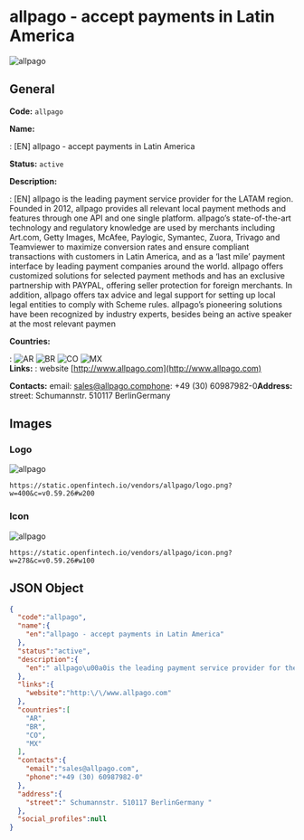 
# allpago - accept payments in Latin America 
![allpago](https://static.openfintech.io/vendors/allpago/logo.png?w=400&c=v0.59.26#w200)  

## General 
 
**Code:** `allpago` 
 
**Name:** 
 
:	[EN] allpago - accept payments in Latin America 
 
**Status:** `active` 
 
**Description:** 
 
: [EN]  allpago is the leading payment service provider for the LATAM region. Founded in 2012, allpago provides all relevant local payment methods and features through one API and one single platform. allpago’s state-of-the-art technology and regulatory knowledge are used by merchants including Art.com, Getty Images, McAfee, Paylogic, Symantec, Zuora, Trivago and Teamviewer to maximize conversion rates and ensure compliant transactions with customers in Latin America, and as a ‘last mile’ payment interface by leading payment companies around the world. allpago offers customized solutions for selected payment methods and has an exclusive partnership with PAYPAL, offering seller protection for foreign merchants. In addition, allpago offers tax advice and legal support for setting up local legal entities to comply with Scheme rules. allpago’s pioneering solutions have been recognized by industry experts, besides being an active speaker at the most relevant paymen  
 
 
**Countries:** 
 
:	![AR](https://cdnjs.cloudflare.com/ajax/libs/flag-icon-css/3.3.0/flags/4x3/ar.svg#w24) 	![BR](https://cdnjs.cloudflare.com/ajax/libs/flag-icon-css/3.3.0/flags/4x3/br.svg#w24) 	![CO](https://cdnjs.cloudflare.com/ajax/libs/flag-icon-css/3.3.0/flags/4x3/co.svg#w24) 	![MX](https://cdnjs.cloudflare.com/ajax/libs/flag-icon-css/3.3.0/flags/4x3/mx.svg#w24)  
**Links:** 
: website [http://www.allpago.com](http://www.allpago.com) 
 
**Contacts:** 
email: sales@allpago.comphone: +49 (30) 60987982-0**Address:** 
street:  Schumannstr. 510117 BerlinGermany  

## Images 

### Logo 
 
![allpago](https://static.openfintech.io/vendors/allpago/logo.png?w=400&c=v0.59.26#w200)  

```
https://static.openfintech.io/vendors/allpago/logo.png?w=400&c=v0.59.26#w200
```  

### Icon 
 
![allpago](https://static.openfintech.io/vendors/allpago/icon.png?w=278&c=v0.59.26#w100)  

```
https://static.openfintech.io/vendors/allpago/icon.png?w=278&c=v0.59.26#w100
```  

## JSON Object 

```json
{
  "code":"allpago",
  "name":{
    "en":"allpago - accept payments in Latin America"
  },
  "status":"active",
  "description":{
    "en":" allpago\u00a0is the leading payment service provider for the LATAM region. Founded in 2012, allpago provides all relevant local payment methods and features through one API and one single platform.\u00a0allpago\u2019s\u00a0state-of-the-art technology and regulatory knowledge are used by merchants including Art.com, Getty Images, McAfee, Paylogic, Symantec, Zuora, Trivago and Teamviewer to maximize conversion rates and ensure compliant transactions with customers in Latin America, and as a \u2018last mile\u2019 payment interface by leading payment companies around the world. allpago offers customized solutions for selected payment methods and has an exclusive partnership with PAYPAL, offering seller protection for foreign merchants. In addition, allpago offers tax advice and legal support for setting up local legal entities to comply with Scheme rules. allpago\u2019s pioneering solutions have been recognized by industry experts, besides being an active speaker at the most relevant paymen "
  },
  "links":{
    "website":"http:\/\/www.allpago.com"
  },
  "countries":[
    "AR",
    "BR",
    "CO",
    "MX"
  ],
  "contacts":{
    "email":"sales@allpago.com",
    "phone":"+49 (30) 60987982-0"
  },
  "address":{
    "street":" Schumannstr. 510117 BerlinGermany "
  },
  "social_profiles":null
}
```  
